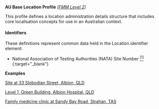 **AU Base Location Profile** *[[FMM Level 2](guidance.html)]*

This profile defines a location administration details structure that includes core localisation concepts for use in an Australian context.

#### Identifiers
These definitions represent common data held in the Location.identifier element:
* National Association of Testing Authorities (NATA) Site Number [<sup>[1]</sup>](http://hl7.org.au/id/nata-site/index.html){:target="_blank"}

**Examples**

[Site at 33 Slobodian Street, Albion, QLD](Location-example1.html)

[Level 1, Green Building, Albion Hospital, QLD](Location-example2.html)

[Family medicine clinic at Sandy Bay Road, Strahan, TAS](Location-example3.html)

